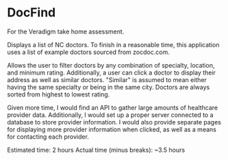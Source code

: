 # DocFind
For the Veradigm take home assessment.

Displays a list of NC doctors. To finish in a reasonable time, this application uses a list of example doctors sourced from zocdoc.com.

Allows the user to filter doctors by any combination of specialty, location, and minimum rating. Additionally, a user can click a doctor to display their address as well as similar doctors. "Similar" is assumed to mean either having the same specialty or being in the same city. Doctors are always sorted from highest to lowest rating.

Given more time, I would find an API to gather large amounts of healthcare provider data. Additionally, I would set up a proper server connected to a database to store provider information. I would also provide separate pages for displaying more provider information when clicked, as well as a means for contacting each provider.

Estimated time: 2 hours
Actual time (minus breaks): ~3.5 hours
